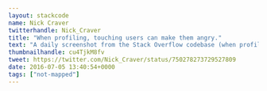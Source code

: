 ```yaml
---
layout: stackcode
name: Nick Craver
twitterhandle: Nick_Craver
title: "When profiling, touching users can make them angry."
text: "A daily screenshot from the Stack Overflow codebase (when profiling, touching users can make them angry). "
thumbnailhandle: cu4TjkM8fv
tweet: https://twitter.com/Nick_Craver/status/750278273729527809
date: 2016-07-05 13:40:54+0000
tags: ["not-mapped"]
---
```

